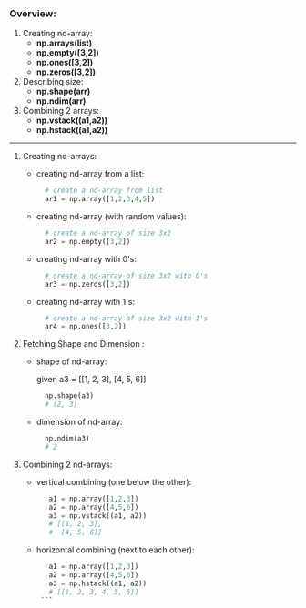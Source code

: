 ### Overview:
1. Creating nd-array:
   - **np.arrays(list)**
   - **np.empty([3,2])**
   - **np.ones([3,2])**
   - **np.zeros([3,2])**
2. Describing size:
   - **np.shape(arr)**
   - **np.ndim(arr)**
3. Combining 2 arrays:
   - **np.vstack((a1,a2))**
   - **np.hstack((a1,a2))**


------------------------------------------------------------------------------------------------------------------------
1. Creating nd-arrays:

    - creating nd-array from a list:

      ```python
        # create a nd-array from list
        ar1 = np.array([1,2,3,4,5])
      ```
    - creating nd-array (with random values):
      
      ```python
        # create a nd-array of size 3x2
        ar2 = np.empty([3,2])
      ```  
    - creating nd-array with 0's:
      
      ```python
        # create a nd-array of size 3x2 with 0's
        ar3 = np.zeros([3,2])
      ```
    - creating nd-array with 1's:
      
      ```python
        # create a nd-array of size 3x2 with 1's
        ar4 = np.ones([3,2])
      ```

2. Fetching Shape and Dimension :

    - shape of nd-array:
  
      given a3 = [[1, 2, 3],
                  [4, 5, 6]]

      ```python
        np.shape(a3)
        # (2, 3)
      ```
    - dimension of nd-array:
      
      ```python
        np.ndim(a3)
        # 2
      ```

3. Combining 2 nd-arrays:

   - vertical combining (one below the other):

     ```python
        a1 = np.array([1,2,3])
        a2 = np.array([4,5,6])
        a3 = np.vstack((a1, a2))
        # [[1, 2, 3],
        #  [4, 5, 6]]
      ```
    - horizontal combining (next to each other):
    
         ```python
            a1 = np.array([1,2,3])
            a2 = np.array([4,5,6])
            a3 = np.hstack((a1, a2))
            # [[1, 2, 3, 4, 5, 6]]
          ```
